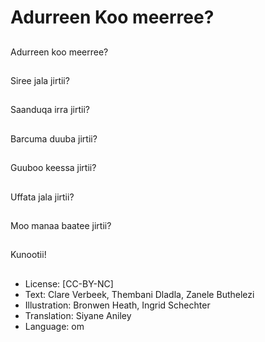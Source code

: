 # Adurreen Koo meerree?

##
Adurreen koo meerree?

##
Siree jala jirtii?

##
Saanduqa irra jirtii?

##
Barcuma duuba jirtii?

##
Guuboo keessa jirtii?

##
Uffata jala jirtii?

##
Moo manaa baatee
jirtii?

##
Kunootii!

##
* License: [CC-BY-NC]
* Text: Clare Verbeek, Thembani Dladla, Zanele Buthelezi
* Illustration: Bronwen Heath, Ingrid Schechter
* Translation: Siyane Aniley
* Language: om
